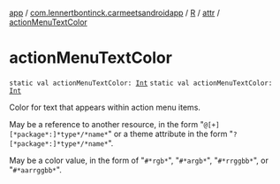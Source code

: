 [app](../../../index.md) / [com.lennertbontinck.carmeetsandroidapp](../../index.md) / [R](../index.md) / [attr](index.md) / [actionMenuTextColor](./action-menu-text-color.md)

# actionMenuTextColor

`static val actionMenuTextColor: `[`Int`](https://kotlinlang.org/api/latest/jvm/stdlib/kotlin/-int/index.html)
`static val actionMenuTextColor: `[`Int`](https://kotlinlang.org/api/latest/jvm/stdlib/kotlin/-int/index.html)

Color for text that appears within action menu items.

May be a reference to another resource, in the form "`@[+][*package*:]*type*/*name*`" or a theme attribute in the form "`?[*package*:]*type*/*name*`".

May be a color value, in the form of "`#*rgb*`", "`#*argb*`", "`#*rrggbb*`", or "`#*aarrggbb*`".

